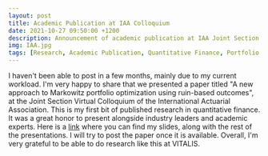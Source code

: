 ```yaml
---
layout: post
title: Academic Publication at IAA Colloquium
date: 2021-10-27 09:50:00 +1200
description: Announcement of academic publication at IAA Joint Section Virtual Colloquium
img: IAA.jpg
tags: [Research, Academic Publication, Quantitative Finance, Portfolio Management, IAA, IACA, actuarial science]
---
```



I haven't been able to post in a few months, mainly due to my current workload. I'm very happy to share that we presented a paper titled "A new approach to Markowitz portfolio optimization using ruin-based outcomes", at the Joint Section Virtual Colloquium of the International Actuarial Association. This is my first bit of published research in quantitative finance. It was a great honor to present alongside industry leaders and academic experts. Here is a [link](https://www.actuaries.org/iaa/October2021_Joint_Col/Event_Details/October2021_Joint_Col/Event_Details.aspx?hkey=19abd5a0-492b-4875-9e2b-6b40edddf146) where you can find my slides, along with the rest of the presentations. I will try to post the paper once it is available. Overall, I'm very grateful to be able to do research like this at VITALIS.   
